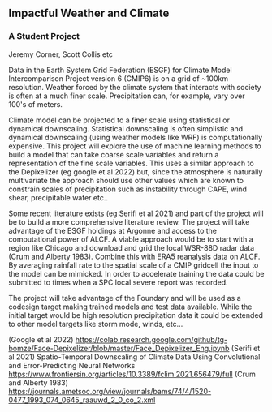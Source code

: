 ## Impactful Weather and Climate
### A Student Project
Jeremy Corner, Scott Collis etc

Data in the Earth System Grid Federation (ESGF) for Climate Model
 Intercomparison Project version 6 (CMIP6) is on a grid of ~100km resolution. 
 Weather forced by the climate system that interacts with society is often at a 
 much finer scale. Precipitation can, for example, vary over 100's of meters. 
 
 Climate model can be projected to a finer scale using statistical or dynamical downscaling.
 Statistical downscaling is often simplistic and dynamical downscaling (using weather models 
 like WRF) is computationally expensive. This project will explore the use of machine 
 learning methods to build a model that can take coarse scale variables and return a representation 
 of the fine scale variables. This uses a similar approach to the Depixelizer (eg google et al 2022) 
 but, since the atmosphere is naturally multivariate the approach should use other values which are known
 to constrain scales of precipitation such as instability through CAPE, wind shear, precipitable water etc..
 
 Some recent literature exists (eg Serifi et al 2021) and part of the project will be to build a more
 comprehensive literature review. The project will take advantage of the ESGF holdings at Argonne and access
 to the computational power of ALCF. A viable approach would be to start with a region like Chicago and
 download and grid the local WSR-88D radar data (Crum and Alberty 1983). Combine this with ERA5 reanalysis data on
 ALCF. By averaging rainfall rate to the spatial scale of a CMIP gridcell the input to the model can be mimicked.
 In order to accelerate training the data could be submitted to times when a SPC local severe report was recorded. 
 
 The project will take advantage of the Foundary and will be used as a codesign target making trained models and test 
 data available. While the initial target would be high resolution precipitation data it could be extended to other 
 model targets like storm mode, winds, etc...
 
 
 (Google et al 2022) https://colab.research.google.com/github/tg-bomze/Face-Depixelizer/blob/master/Face_Depixelizer_Eng.ipynb
 (Serifi et al 2021) Spatio-Temporal Downscaling of Climate Data Using Convolutional and Error-Predicting Neural Networks https://www.frontiersin.org/articles/10.3389/fclim.2021.656479/full
 (Crum and Alberty 1983) https://journals.ametsoc.org/view/journals/bams/74/4/1520-0477_1993_074_0645_raauwd_2_0_co_2.xml